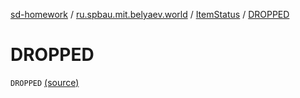 [sd-homework](../../index.md) / [ru.spbau.mit.belyaev.world](../index.md) / [ItemStatus](index.md) / [DROPPED](.)

# DROPPED

`DROPPED` [(source)](https://github.com/StasBel/sd-homework/blob/Roguelike/src/main/kotlin/ru/spbau/mit/belyaev/world/Item.kt#L18)